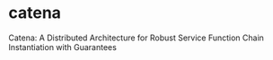 # catena
Catena: A Distributed Architecture for Robust Service Function Chain Instantiation with Guarantees
